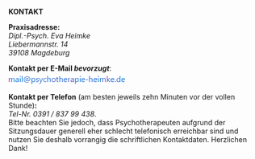 **KONTAKT**


**Praxisadresse:**
<br>*Dipl.-Psych. Eva Heimke*
<br>*Liebermannstr. 14*
<br>*39108 Magdeburg*


**Kontakt per E-Mail *bevorzugt***:
<br><img src="/static/img/landing/Mailadresse.png">


**Kontakt per Telefon** (am besten jeweils zehn Minuten vor der vollen Stunde)**:**
<br>*Tel-Nr. 0391 / 837 99 438*.
<br>Bitte beachten Sie jedoch, dass Psychotherapeuten aufgrund der Sitzungsdauer generell eher schlecht telefonisch erreichbar sind und nutzen Sie deshalb vorrangig die schriftlichen Kontaktdaten. Herzlichen Dank!
